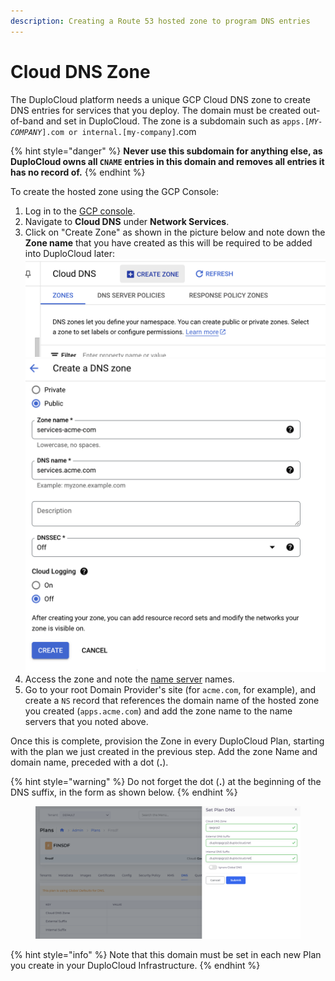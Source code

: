 ```yaml
---
description: Creating a Route 53 hosted zone to program DNS entries
---
```


# Cloud DNS Zone

The DuploCloud platform needs a unique GCP Cloud DNS zone to create DNS entries for services that you deploy. The domain must be created out-of-band and set in DuploCloud. The zone is a subdomain such as `apps.[`_`MY-COMPANY`_`].com or internal.[my-company]`.com&#x20;

{% hint style="danger" %}
**Never use this subdomain for anything else, as DuploCloud owns all `CNAME` entries in this domain and removes all entries it has no record of.**
{% endhint %}

To create the hosted zone using the GCP Console:

1. Log in to the [GCP console](http://console.cloud.google.com/).
2. Navigate to **Cloud DNS** under **Network Services**.&#x20;
3. Click on "Create Zone" as shown in the picture below and note down the **Zone name** that you have created as this will be required to be added into DuploCloud later: \
   ![](<../../.gitbook/assets/image (3).png>)![](<../../.gitbook/assets/image (1) (1) (1).png>)
4. Access the zone and note the [name server](https://docs.aws.amazon.com/Route53/latest/APIReference/API\_domains\_Nameserver.html) names.
5. Go to your root Domain Provider's site (for `acme.com`, for example), and create a `NS` record that references the domain name of the hosted zone you created (`apps.acme.com`) and add the zone name to the name servers that you noted above.

Once this is complete, provision the Zone in every DuploCloud Plan, starting with the plan we just created in the previous step. Add the zone Name and domain name, preceded with a dot (**.**).

{% hint style="warning" %}
Do not forget the dot (**.**) at the beginning of the DNS suffix, in the form as shown below.
{% endhint %}

<div align="left">

<figure><img src="../../.gitbook/assets/image (314).png" alt=""><figcaption></figcaption></figure>

</div>

{% hint style="info" %}
Note that this domain must be set in each new Plan you create in your DuploCloud Infrastructure.
{% endhint %}

